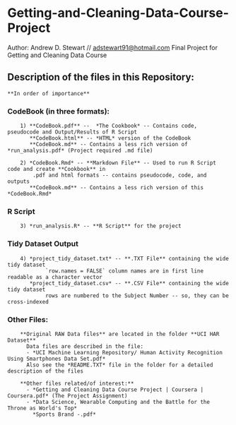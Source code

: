 # Getting-and-Cleaning-Data-Course-Project
Author:  Andrew D. Stewart // adstewart91@hotmail.com
Final Project for Getting and Cleaning Data Course

## Description of the files in this Repository:
    **In order of importance**
    
###    CodeBook (in three formats):
        1) **CodeBook.pdf** --  *The Cookbook* -- Contains code, pseudocode and Output/Results of R Script
           **CodeBook.html** -- *HTML* version of the CodeBook
           **CodeBook.md** -- Contains a less rich version of *run_analysis.pdf* (Project required .md file)
                
        2) *CodeBook.Rmd* -- **Markdown File** -- Used to run R Script code and create **Cookbook** in
            .pdf and html formats -- contains pseudocode, code, and outputs
           **CodeBook.md** -- Contains a less rich version of this *CodeBook.Rmd*

###     R Script        
        3) *run_analysis.R* -- **R Script** for the project

###     Tidy Dataset Output
        4) *project_tidy_dataset.txt* -- **.TXT File** containing the wide tidy dataset
                `row.names = FALSE` column names are in first line readable as a character vector
           *project_tidy_dataset.csv* -- **.CSV File** containing the wide tidy dataset
                rows are numbered to the Subject Number -- so, they can be cross-indexed
        
###     Other Files:        
        **Original RAW Data files** are located in the folder **UCI HAR Dataset**
          Data files are described in the file:
          - *UCI Machine Learning Repository/ Human Activity Recognition Using Smartphones Data Set.pdf*
          Also see the *README.TXT* file in the folder for a detailed description of the files
     
        **Other files related/of interest:**
          - *Getting and Cleaning Data Course Project | Coursera | Coursera.pdf* (The Project Assignment) 
          - *Data Science, Wearable Computing and the Battle for the Throne as World's Top* 
            *Sports Brand -.pdf*
        